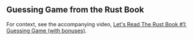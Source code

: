 ## Guessing Game from the Rust Book

For context, see the accompanying video, [Let's Read The Rust Book #1: Guessing Game (with bonuses)](https://youtu.be/i7RuJY5G0sI).

